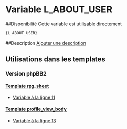 # Variable L_ABOUT_USER

##Disponibilité
Cette variable est utilisable directement

```html
{L_ABOUT_USER}
```

##Description
[Ajouter une description](https://fa-tvars.appspot.com/var/L_ABOUT_USER)

## Utilisations dans les templates

### Version phpBB2

#### [Template rpg_sheet](subsilver/rpg_sheet.md#readme)
* [Variable &agrave; la ligne 11](../subsilver/rpg_sheet.tpl#L11)

#### [Template profile_view_body](subsilver/profile_view_body.md#readme)
* [Variable &agrave; la ligne 13](../subsilver/profile_view_body.tpl#L13)